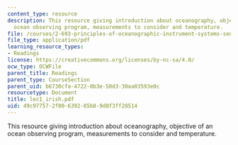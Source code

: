 ```yaml
---
content_type: resource
description: This resource giving introduction about oceanography, objective of an
  ocean observing program, measurements to consider and temperature.
file: /courses/2-693-principles-of-oceanographic-instrument-systems-sensors-and-measurements-13-998-spring-2004/49c977572f00639285b89d8f3ff28514_lec1_irish.pdf
file_type: application/pdf
learning_resource_types:
- Readings
license: https://creativecommons.org/licenses/by-nc-sa/4.0/
ocw_type: OCWFile
parent_title: Readings
parent_type: CourseSection
parent_uid: b6730cfa-4722-0b3e-50d3-30aa03593e0c
resourcetype: Document
title: lec1_irish.pdf
uid: 49c97757-2f00-6392-85b8-9d8f3ff28514
---
```

This resource giving introduction about oceanography, objective of an ocean observing program, measurements to consider and temperature.